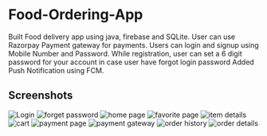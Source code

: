 # Food-Ordering-App
Built Food delivery app using java, firebase and SQLite.
User can use Razorpay Payment gateway for payments.
Users can login and signup using Mobile Number and Password.
While registration, user can set a 6 digit password for your account in case user have forgot login password
Added Push Notification using FCM.

## Screenshots
![Login](https://user-images.githubusercontent.com/47117023/112611061-5d0cb900-8e43-11eb-8f36-587fa8e0f6c6.png)
![forget password](https://user-images.githubusercontent.com/47117023/112611145-77469700-8e43-11eb-970b-ee648d2ab7d7.png)
![home page](https://user-images.githubusercontent.com/47117023/112611277-9fce9100-8e43-11eb-82c1-f6f8c2cbfbbf.png)
![favorite page](https://user-images.githubusercontent.com/47117023/112611293-a5c47200-8e43-11eb-99e5-c548a0a28fdf.png)
![item details](https://user-images.githubusercontent.com/47117023/112611307-a9f08f80-8e43-11eb-9970-f11da502fb67.png)
![cart](https://user-images.githubusercontent.com/47117023/112611318-aeb54380-8e43-11eb-908f-a77470c090a0.png)
![payment page](https://user-images.githubusercontent.com/47117023/112611333-b2e16100-8e43-11eb-9acb-4f65fe4433c3.png)
![payment gateway](https://user-images.githubusercontent.com/47117023/112611350-b674e800-8e43-11eb-85d4-ddb8dd72622e.png)
![order history](https://user-images.githubusercontent.com/47117023/112611363-ba086f00-8e43-11eb-97ca-e79666d44848.png)
![order details](https://user-images.githubusercontent.com/47117023/112611378-becd2300-8e43-11eb-8827-9f682ab4b2f8.png)

